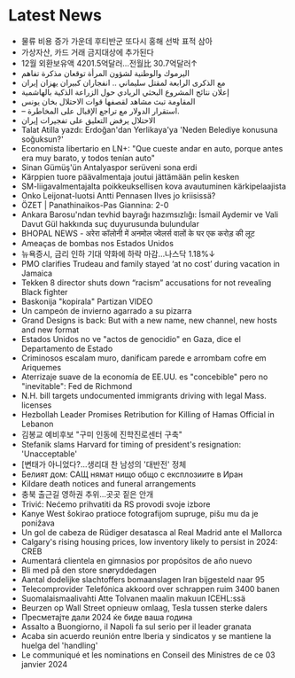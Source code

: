 # Latest News
-  물류 비용 증가 가운데 후티반군 또다시 홍해 선박 표적 삼아
-  가상자산, 카드 거래 금지대상에 추가된다
-  12월 외환보유액 4201.5억달러…전월比 30.7억달러↑
-  اليرموك والوطنية لشؤون المرأة توقعان مذكرة تفاهم
-  مع الذكرى الرابعة لمقتل سليماني .. انفجاران كبيران يهزان إيران
-  إعلان نتائج المشروع البحثي الريادي حول الزراعة الذكية بالهاشمية
-  المقاومة تبث مشاهد لقصفها قوات الاحتلال بخان يونس
-  – استقرار الدولار مع تراجع الإقبال على المخاطرة.
-  الاحتلال يرفض التعليق على تفجيرات إيران
-  Talat Atilla yazdı: Erdoğan'dan Yerlikaya'ya 'Neden Belediye konusuna soğuksun?'
-  Economista libertario en LN+: "Que cueste andar en auto, porque antes era muy barato, y todos tenían auto"
-  Sinan Gümüş'ün Antalyaspor serüveni sona erdi
-  Kärppien tuore päävalmentaja joutui jättämään pelin kesken
-  SM-liigavalmentajalta poikkeuksellisen kova avautuminen kärkipelaajista
-  Onko Leijonat-luotsi Antti Pennasen Ilves jo kriisissä?
-  ÖZET | Panathinaikos-Pas Giannina: 2-0
-  Ankara Barosu'ndan tevhid bayrağı hazımsızlığı: İsmail Aydemir ve Vali Davut Gül hakkında suç duyurusunda bulundular
-  BHOPAL NEWS - अरेरा कॉलोनी में अनमोल ज्वेलर्स वालों के घर एक करोड़ की लूट
-  Ameaças de bombas nos Estados Unidos
-  뉴욕증시, 금리 인하 기대 약화에 하락 마감…나스닥 1.18%↓
-  PMO clarifies Trudeau and family stayed ‘at no cost’ during vacation in Jamaica
-  Tekken 8 director shuts down “racism” accusations for not revealing Black fighter
-  Baskonija "kopirala" Partizan VIDEO
-  Un campeón de invierno agarrado a su pizarra
-  Grand Designs is back: But with a new name, new channel, new hosts and new format
-  Estados Unidos no ve "actos de genocidio" en Gaza, dice el Departamento de Estado
-  Criminosos escalam muro, danificam parede e arrombam cofre em Ariquemes
-  Aterrizaje suave de la economía de EE.UU. es "concebible" pero no "inevitable": Fed de Richmond
-  N.H. bill targets undocumented immigrants driving with legal Mass. licenses
-  Hezbollah Leader Promises Retribution for Killing of Hamas Official in Lebanon
-  김봉교 예비후보 "구미 인동에 진학진로센터 구축"
-  Stefanik slams Harvard for timing of president's resignation: 'Unacceptable'
-  [변태가 아니었다?…생리대 찬 남성의 '대반전' 정체
-  Белият дом: САЩ нямат нищо общо с експлозиите в Иран
-  Kildare death notices and funeral arrangements
-  충북 출근길 영하권 추위…곳곳 짙은 안개
-  Trivić: Nećemo prihvatiti da RS provodi svoje izbore
-  Kanye West šokirao pratioce fotografijom supruge, pišu mu da je ponižava
-  Un gol de cabeza de Rüdiger desatasca al Real Madrid ante el Mallorca
-  Calgary's rising housing prices, low inventory likely to persist in 2024: CREB
-  Aumentará clientela en gimnasios por propósitos de año nuevo
-  Bli med på den store snøryddedagen
-  Aantal dodelijke slachtoffers bomaanslagen Iran bijgesteld naar 95
-  Telecomprovider Telefónica akkoord over schrappen ruim 3400 banen
-  Suomalaismaalivahti Atte Tolvanen maalin makuun ICEHL:ssä
-  Beurzen op Wall Street opnieuw omlaag, Tesla tussen sterke dalers
-  Пресметајте дали 2024 ќе биде ваша година
-  Assalto a Buongiorno, il Napoli fa sul serio per il leader granata
-  Acaba sin acuerdo reunión entre Iberia y sindicatos y se mantiene la huelga del 'handling'
-  Le communiqué et les nominations en Conseil des Ministres de ce 03 janvier 2024
